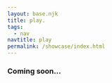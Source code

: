 ```yaml
---
layout: base.njk
title: play.
tags:
  - nav
navtitle: play
permalink: /showcase/index.html
---
```


### Coming soon...
